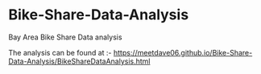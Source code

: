 # Bike-Share-Data-Analysis
Bay Area Bike Share Data analysis

The analysis can be found at :- https://meetdave06.github.io/Bike-Share-Data-Analysis/BikeShareDataAnalysis.html
